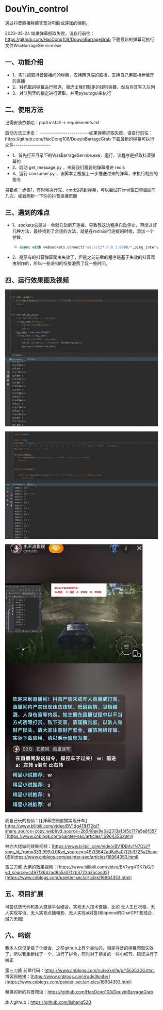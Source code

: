 # DouYin_control
通过抖音直播弹幕实现对电脑或游戏的控制。

2023-05-24    如果弹幕抓取失败，请自行前往：https://github.com/HaoDong108/DouyinBarrageGrab   下载最新的弹幕可执行文件WssBarrageService.exe

## 一、功能介绍

- 1、实时抓取抖音直播间的弹幕，支持网页端的直播，支持自己用直播伴侣开的直播
- 2、对抓取的弹幕进行筛选，筛选出我们制定的规则弹幕，然后将其写入队列
- 3、对队列里的指定进行读取，并用pyautogui来执行

## 二、使用方法

记得安装依赖哈：pip3 install -r  requirements.txt

启动方法三步走：
-------------------------如果弹幕抓取失败，请自行前往：https://github.com/HaoDong108/DouyinBarrageGrab   下载最新的弹幕可执行文件-------------------
- 1、首先打开目录下的WssBarrageService.exe，运行，该程序是抓取抖音弹幕的
- 2、启动  get_message.py   ，来将我们需要的弹幕推进 redis
- 3、运行  consumer.py  ，该脚本会根据上一步推送过来的弹幕，来执行相应的指令

易错点：步骤1，有时候执行完，cmd没抓到弹幕，可以尝试在cmd窗口界面回车几次，或者刷新一下你的抖音直播页面



## 三、遇到的难点

- 1、sockets总是过一会就自动断开连接，导致我这边程序自动停止，百度过好几种方法，最终找到了合适的方法，就是在redis进行连接的时候，添加一个参数。

  - ```python
    async with websockets.connect("ws://127.0.0.1:8888/",ping_interval=None) as ws:  #ping_interval=None 是为了防止sockets断开
    ```

- 2、是原有的抖音弹幕爬虫失效了，但是之前前辈的程序是基于失效的抖音爬虫制作的，所以一些语句的衔接浪费了我一些时间。

## 四、运行效果图及视频

![Snipaste_2022-12-07_18-25-23](Reamme.assets/Snipaste_2022-12-07_18-25-23.jpg)

![Snipaste_2022-12-07_18-25-38](Reamme.assets/Snipaste_2022-12-07_18-25-38.jpg)

![Snipaste_2022-12-07_19-33-10](Reamme.assets/Snipaste_2022-12-07_19-33-10.jpg)



我自己玩的视频：[【弹幕控制直播实现开车】 https://www.bilibili.com/video/BV1dg411H72q/?share_source=copy_web&vd_source=2b548ae9e0a2313a13f5c717a5a8f357](https://www.cnblogs.com/painter-sec/articles/16964353.html)

林亦大佬做的效果视频：[https://www.bilibili.com/video/BV1DB4y1N7QU/?spm_id_from=333.999.0.0&vd_source=c497f3642ad8a5a07f2b3723a25cac05](https://www.cnblogs.com/painter-sec/articles/16964353.html)

蛮三刀酱 大佬的效果视频：[https://www.bilibili.com/video/BV1wg411K7kG/?vd_source=c497f3642ad8a5a07f2b3723a25cac05](https://www.cnblogs.com/painter-sec/articles/16964353.html)



## 五、项目扩展

可尝试该代码和各大直播平台结合，实现无人技术直播，比如 无人生日祝福、无人实现写诗、无人实现点播电影、无人实现ai对答(和openai的ChatGPT想结合，潜力无限)



## 六、鸣谢

我本人仅仅是做了个缝合，之前github上有个类似的，但是抖音的弹幕爬取失效了，所以我重新找了一个，进行了拼合，同时对于相关的一些小细节、错误进行了纠正

蛮三刀酱 前辈代码：https://www.cnblogs.com/rude3knife/p/15635306.html 博客园链接：[https://www.cnblogs.com/rude3knife/](https://www.cnblogs.com/painter-sec/articles/16964353.html)

替换的新的抖音爬虫：https://github.com/HaoDong108/DouyinBarrageGrab

本人github：https://github.com/lishang520



